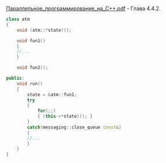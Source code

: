 [Параллельное_программирование_на_C++.pdf](Books/Параллельное_программирование_на_C++.pdf) - Глава 4.4.2.

```c++
class atm 
{
	void (atm::*state)();

	void fun1()
	{
	//...
	}

	void fun2();

public: 
	void run()
	{
		state = &atm::fun1;
		try 
		{ 
			for(;;) 
			{ (this->*state)(); } 
		} 
		catch(messaging::close_queue const&) 
		{ 
		//...
		} 
	}
}
```
